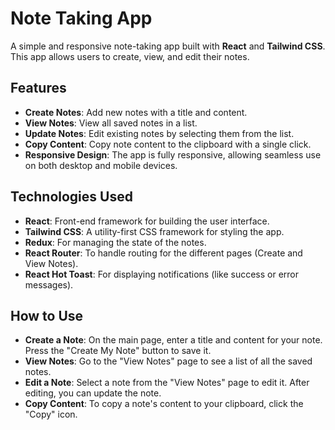 # Note Taking App

A simple and responsive note-taking app built with **React** and **Tailwind CSS**. This app allows users to create, view, and edit their notes.

## Features

- **Create Notes**: Add new notes with a title and content.
- **View Notes**: View all saved notes in a list.
- **Update Notes**: Edit existing notes by selecting them from the list.
- **Copy Content**: Copy note content to the clipboard with a single click.
- **Responsive Design**: The app is fully responsive, allowing seamless use on both desktop and mobile devices.

## Technologies Used

- **React**: Front-end framework for building the user interface.
- **Tailwind CSS**: A utility-first CSS framework for styling the app.
- **Redux**: For managing the state of the notes.
- **React Router**: To handle routing for the different pages (Create and View Notes).
- **React Hot Toast**: For displaying notifications (like success or error messages).
  
##  How to Use
- **Create a Note**: On the main page, enter a title and content for your note. Press the "Create My Note" button to save it.
- **View Notes**: Go to the "View Notes" page to see a list of all the saved notes.
- **Edit a Note**: Select a note from the "View Notes" page to edit it. After editing, you can update the note.
- **Copy Content**: To copy a note's content to your clipboard, click the "Copy" icon.